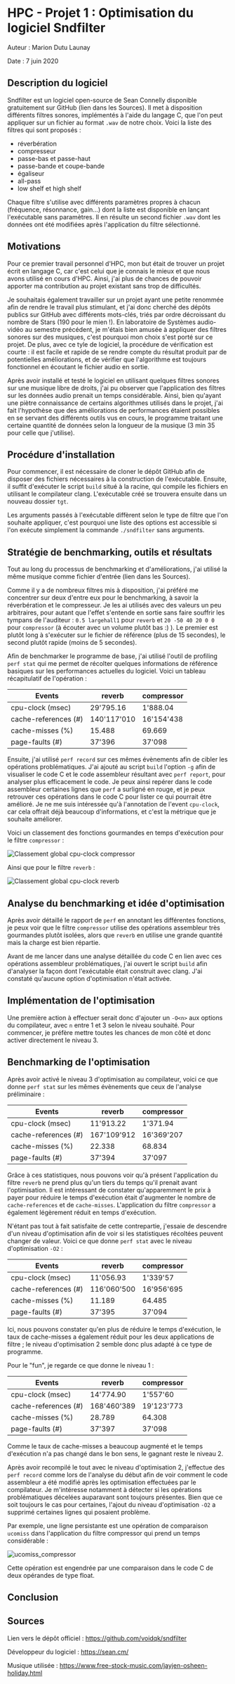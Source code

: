 # HPC - Projet 1 : Optimisation du logiciel Sndfilter

Auteur : Marion Dutu Launay

Date : 7 juin 2020

## Description du logiciel

Sndfilter est un logiciel open-source de Sean Connelly disponible gratuitement sur GitHub (lien dans les Sources). Il met à disposition différents filtres sonores, implémentés à l'aide du langage C, que l'on peut appliquer sur un fichier au format `.wav` de notre choix. Voici la liste des filtres qui sont proposés :

- réverbération
- compresseur
- passe-bas et passe-haut
- passe-bande et coupe-bande
- égaliseur
- all-pass
- low shelf et high shelf

Chaque filtre s'utilise avec différents paramètres propres à chacun (fréquence, résonnance, gain...) dont la liste est disponible en lançant l'exécutable sans paramètres. Il en résulte un second fichier `.wav` dont les données ont été modifiées après l'application du filtre sélectionné.

## Motivations

Pour ce premier travail personnel d'HPC, mon but était de trouver un projet écrit en langage C, car c'est celui que je connais le mieux et que nous avons utilisé en cours d'HPC. Ainsi, j'ai plus de chances de pouvoir apporter ma contribution au projet existant sans trop de difficultés.

Je souhaitais également travailler sur un projet ayant une petite renommée afin de rendre le travail plus stimulant, et j'ai donc cherché des dépôts publics sur GitHub avec différents mots-clés, triés par ordre décroissant du nombre de Stars (190 pour le mien !). En laboratoire de Systèmes audio-vidéo au semestre précédent, je m'étais bien amusée à appliquer des filtres sonores sur des musiques, c'est pourquoi mon choix s'est porté sur ce projet. De plus, avec ce tyle de logiciel, la procédure de vérification est courte : il est facile et rapide de se rendre compte du résultat produit par de potentielles améliorations, et de vérifier que l'algorithme est toujours fonctionnel en écoutant le fichier audio en sortie.

Après avoir installé et testé le logiciel en utilisant quelques filtres sonores sur une musique libre de droits, j'ai pu observer que l'application des filtres sur les données audio prenait un temps considérable. Ainsi, bien qu'ayant une piètre connaissance de certains algorithmes utilisés dans le projet, j'ai fait l'hypothèse que des améliorations de performances étaient possibles en se servant des différents outils vus en cours, le programme traitant une certaine quantité de données selon la longueur de la musique (3 min 35 pour celle que j'utilise).

## Procédure d'installation

Pour commencer, il est nécessaire de cloner le dépôt GitHub afin de disposer des fichiers nécessaires à la construction de l'exécutable. Ensuite, il suffit d'exécuter le script `build` situé à la racine, qui compile les fichiers en utilisant le compilateur clang. L'exécutable créé se trouvera ensuite dans un nouveau dossier `tgt`.

Les arguments passés à l'exécutable diffèrent selon le type de filtre que l'on souhaite appliquer, c'est pourquoi une liste des options est accessible si l'on exécute simplement la commande `./sndfilter` sans arguments.

## Stratégie de benchmarking, outils et résultats

Tout au long du processus de benchmarking et d'améliorations, j'ai utilisé la même musique comme fichier d'entrée (lien dans les Sources).

Comme il y a de nombreux filtres mis à disposition, j'ai préféré me concentrer sur deux d'entre eux pour le benchmarking, à savoir la réverbération et le compresseur. Je les ai utilisés avec des valeurs un peu arbitraires, pour autant que l'effet s'entende en sortie sans faire souffrir les tympans de l'auditeur : `0.5 largehall1` pour `reverb` et `20 -50 40 20 0 0` pour `compressor` (à écouter avec un volume plutôt bas :) ). Le premier est plutôt long à s'exécuter sur le fichier de référence (plus de 15 secondes), le second plutôt rapide (moins de 5 secondes).

Afin de benchmarker le programme de base, j'ai utilisé l'outil de profiling `perf stat` qui me permet de récolter quelques informations de référence basiques sur les performances actuelles du logiciel. Voici un tableau récapitulatif de l'opération :

| Events               | reverb        | compressor    |
| -------------------- | ------------- | ------------- |
| cpu-clock (msec)     | 29'795.16	   | 1'888.04      |
| cache-references (#) | 140'117'010   | 16'154'438    |
| cache-misses (%)	   | 15.488		   | 69.669        |
| page-faults (#)	   | 37'396		   | 37'098        |

Ensuite, j'ai utilisé `perf record` sur ces mêmes évènements afin de cibler les opérations problématiques. J'ai ajouté au script `build` l'option `-g` afin de visualiser le code C et le code assembleur résultant avec `perf report`, pour analyser plus efficacement le code. Je peux ainsi repérer dans le code assembleur certaines lignes que `perf` a surligné en rouge, et je peux retrouver ces opérations dans le code C pour lister ce qui pourrait être amélioré. Je ne me suis intéressée qu'à l'annotation de l'event `cpu-clock`, car cela offrait déjà beaucoup d'informations, et c'est la métrique que je souhaite améliorer.

Voici un classement des fonctions gourmandes en temps d'exécution pour le filtre `compressor` :

![Classement global cpu-clock compressor](compressor_report_cpu-clock.png)

Ainsi que pour le filtre `reverb` :

![Classement global cpu-clock reverb](reverb_report_cpu-clock.png)

## Analyse du benchmarking et idée d'optimisation

Après avoir détaillé le rapport de `perf` en annotant les différentes fonctions, je peux voir que le filtre `compressor` utilise des opérations assembleur très gourmandes plutôt isolées, alors que `reverb` en utilise une grande quantité mais la charge est bien répartie.

Avant de me lancer dans une analyse détaillée du code C en lien avec ces opérations assembleur problématiques, j'ai ouvert le script `build` afin d'analyser la façon dont l'exécutable était construit avec clang. J'ai constaté qu'aucune option d'optimisation n'était activée.

## Implémentation de l'optimisation

Une première action à effectuer serait donc d'ajouter un `-O<n>` aux options du compilateur, avec `n` entre 1 et 3 selon le niveau souhaité. Pour commencer, je préfère mettre toutes les chances de mon côté et donc activer directement le niveau 3.

## Benchmarking de l'optimisation

Après avoir activé le niveau 3 d'optimisation au compilateur, voici ce que donne `perf stat` sur les mêmes évènements que ceux de l'analyse préliminaire :

| Events               | reverb        | compressor    |
| -------------------- | ------------- | ------------- |
| cpu-clock (msec)     | 11'913.22	   | 1'371.94      |
| cache-references (#) | 167'109'912   | 16'369'207    |
| cache-misses (%)	   | 22.338		   | 68.834        |
| page-faults (#)	   | 37'394		   | 37'097        |

Grâce à ces statistiques, nous pouvons voir qu'à présent l'application du filtre `reverb` ne prend plus qu'un tiers du temps qu'il prenait avant l'optimisation. Il est intéressant de constater qu'apparemment le prix à payer pour réduire le temps d'exécution était d'augmenter le nombre de `cache-references` et de `cache-misses`. L'application du filtre `compressor` a également légèrement réduit en temps d'exécution.

N'étant pas tout à fait satisfaite de cette contrepartie, j'essaie de descendre d'un niveau d'optimisation afin de voir si les statistiques récoltées peuvent changer de valeur. Voici ce que donne `perf stat` avec le niveau d'optimisation `-O2` :

| Events               | reverb        | compressor    |
| -------------------- | ------------- | ------------- |
| cpu-clock (msec)     | 11'056.93	   | 1'339'57      |
| cache-references (#) | 116'060'500   | 16'956'695    |
| cache-misses (%)	   | 11.189		   | 64.485        |
| page-faults (#)	   | 37'395		   | 37'094        |

Ici, nous pouvons constater qu'en plus de réduire le temps d'exécution, le taux de cache-misses a également réduit pour les deux applications de filtre ; le niveau d'optimisation 2 semble donc plus adapté à ce type de programme.

Pour le "fun", je regarde ce que donne le niveau 1 :

| Events               | reverb        | compressor    |
| -------------------- | ------------- | ------------- |
| cpu-clock (msec)     | 14'774.90	   | 1'557'60      |
| cache-references (#) | 168'460'389   | 19'123'773    |
| cache-misses (%)	   | 28.789		   | 64.308        |
| page-faults (#)	   | 37'397		   | 37'098        |

Comme le taux de cache-misses a beaucoup augmenté et le temps d'exécution n'a pas changé dans le bon sens, le gagnant reste le niveau 2.

Après avoir recompilé le tout avec le niveau d'optimisation 2, j'effectue des `perf record` comme lors de l'analyse du début afin de voir comment le code assembleur a été modifié après les optimisation effectuées par le compilateur. Je m'intéresse notamment à détecter si les opérations problématiques décelées auparavant sont toujours présentes. Bien que ce soit toujours le cas pour certaines, l'ajout du niveau d'optimisation `-O2` a supprimé certaines lignes qui posaient problème.

Par exemple, une ligne persistante est une opération de comparaison `ucomiss` dans l'application du filtre compressor qui prend un temps considérable :

![ucomiss_compressor](ucomiss.png)

Cette opération est engendrée par une comparaison dans le code C de deux opérandes de type float.

## Conclusion

## Sources

Lien vers le dépôt officiel : https://github.com/voidqk/sndfilter

Développeur du logiciel : https://sean.cm/

Musique utilisée : https://www.free-stock-music.com/jayjen-osheen-holiday.html
